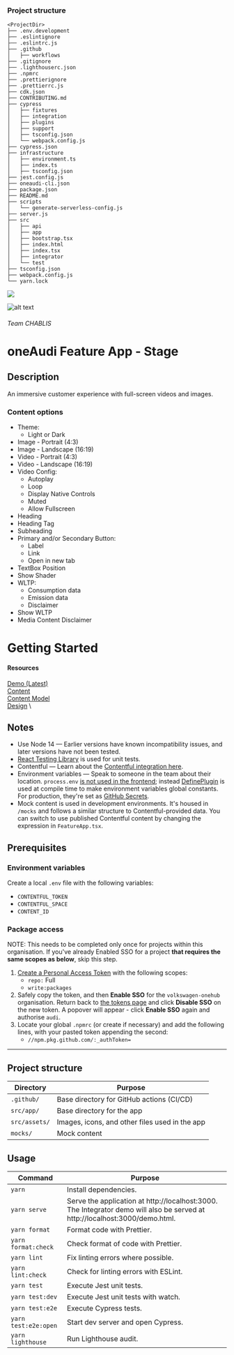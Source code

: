 ### Project structure
```
<ProjectDir>
├── .env.development
├── .eslintignore
├── .eslintrc.js
├── .github
│   ├── workflows
├── .gitignore
├── .lighthouserc.json
├── .npmrc
├── .prettierignore
├── .prettierrc.js
├── cdk.json
├── CONTRIBUTING.md
├── cypress
│   ├── fixtures
│   ├── integration
│   ├── plugins
│   ├── support
│   ├── tsconfig.json
│   └── webpack.config.js
├── cypress.json
├── infrastructure
│   ├── environment.ts
│   ├── index.ts
│   ├── tsconfig.json
├── jest.config.js
├── oneaudi-cli.json
├── package.json
├── README.md
├── scripts
│   └── generate-serverless-config.js
├── server.js
├── src
│   ├── api
│   ├── app
│   ├── bootstrap.tsx
│   ├── index.html
│   ├── index.tsx
│   ├── integrator
│   └── test
├── tsconfig.json
├── webpack.config.js
└── yarn.lock
```

<img src="https://via.placeholder.com/300.png/09f/fff%20C" />

![alt text](https://via.placeholder.com/300.png/09f/fff%20C)


###### Team CHABLIS
# oneAudi Feature App - Stage
## Description
An immersive customer experience with full-screen videos and images.
### Content options
* Theme:
  * Light or Dark
* Image - Portrait (4:3)
* Image - Landscape (16:19)
* Video - Portrait (4:3)
* Video - Landscape (16:19)
* Video Config:
  * Autoplay
  * Loop
  * Display Native Controls
  * Muted
  * Allow Fullscreen
* Heading
* Heading Tag
* Subheading
* Primary and/or Secondary Button:
  * Label
  * Link
  * Open in new tab
* TextBox Position
* Show Shader
* WLTP:
   - Consumption data
   - Emission data
   - Disclaimer
* Show WLTP
* Media Content Disclaimer
# Getting Started
#### Resources
[Demo (Latest)](https://oneaudi-feature-app-stage.cdn.dev.one.audi.com/index.html?contentId=2iZ1dmn0Uj2Yl7GqIVpzKV) \
[Content](https://app.contentful.com/spaces/8l1afi0yxljy/entries/2iZ1dmn0Uj2Yl7GqIVpzKV) \
[Content Model](https://app.contentful.com/spaces/8l1afi0yxljy/content_types/oneaudiFeatureAppStage/fields) \
[Design](https://collaboration.msi.audi.com/confluence/pages/viewpage.action?pageId=259076969) \
## Notes
* Use Node 14 &mdash; Earlier versions have known incompatibility issues, and later versions have not been tested.
* [React Testing Library](https://testing-library.com/docs/) is used for unit tests.
* Contentful &mdash; Learn about the [Contentful integration here](https://github.com/volkswagen-onehub/oneaudi-os/tree/832db977229e8b040911059aa164c42105cda07f/packages/contentful).
* Environment variables &mdash; Speak to someone in the team about their location. `process.env` [is not used in the frontend](https://github.com/webpack/changelog-v5/blob/master/MIGRATION%20GUIDE.md#user-content-level-5-runtime-errors); instead [DefinePlugin](https://webpack.js.org/plugins/define-plugin/) is used at compile time to make environment variables global constants. For production, they're set as [GitHub Secrets](https://docs.github.com/en/actions/reference/encrypted-secrets).
* Mock content is used in development environments. It's housed in `/mocks` and follows a similar structure to Contentful-provided data. You can switch to use published Contentful content by changing the expression in `FeatureApp.tsx`.

## Prerequisites
### Environment variables
Create a local `.env` file with the following variables:
- `CONTENTFUL_TOKEN`
- `CONTENTFUL_SPACE`
- `CONTENT_ID`
### Package access
NOTE: This needs to be completed only once for projects within this organisation. If you've already Enabled SSO for a project **that requires the same scopes as below**, skip this step.
1. [Create a Personal Access Token](https://docs.github.com/en/github/authenticating-to-github/creating-a-personal-access-token) with the following scopes:
   * `repo:` Full
   * `write:packages`
2. Safely copy the token, and then **Enable SSO** for the `volkswagen-onehub` organisation. Return back to [the tokens page](https://github.com/settings/tokens) and click **Disable SSO** on the new token. A popover will appear - click **Enable SSO** again and authorise `audi`.
3. Locate your global `.npmrc` (or create if necessary) and add the following lines, with your pasted token appending the second:
   * `//npm.pkg.github.com/:_authToken=`

---

## Project structure

| Directory         | Purpose                                   |
| ----------------- | ----------------------------------------- |
| `.github/`        | Base directory for GitHub actions (CI/CD) |
| `src/app/`        | Base directory for the app             |
| `src/assets/`        | Images, icons, and other files used in the app             |
| `mocks/`        | Mock content            |

## Usage

| Command                | Purpose                                                                                                                                             |
| ---------------------- | --------------------------------------------------------------------------------------------------------------------------------------------------- |
| `yarn` | Install dependencies.
| `yarn serve` | Serve the application at http://localhost:3000. The Integrator demo will also be served at http://localhost:3000/demo.html.
| `yarn format` | Format code with Prettier.
| `yarn format:check` | Check format of code with Prettier.
| `yarn lint` | Fix linting errors where possible.
| `yarn lint:check` | Check for linting errors with ESLint.
| `yarn test` | Execute Jest unit tests.
| `yarn test:dev` | Execute Jest unit tests with watch.
| `yarn test:e2e` | Execute Cypress tests.
| `yarn test:e2e:open` | Start dev server and open Cypress.
| `yarn lighthouse` | Run Lighthouse audit.
